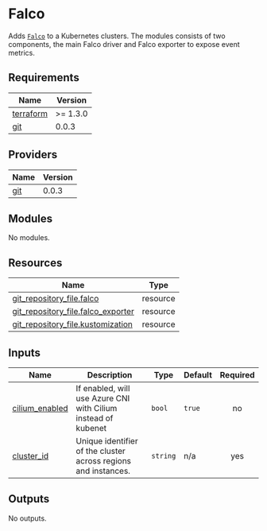 # Falco

Adds [`Falco`](https://github.com/falcosecurity/falco) to a Kubernetes clusters.
The modules consists of two components, the main Falco driver and Falco exporter
to expose event metrics.

## Requirements

| Name | Version |
|------|---------|
| <a name="requirement_terraform"></a> [terraform](#requirement\_terraform) | >= 1.3.0 |
| <a name="requirement_git"></a> [git](#requirement\_git) | 0.0.3 |

## Providers

| Name | Version |
|------|---------|
| <a name="provider_git"></a> [git](#provider\_git) | 0.0.3 |

## Modules

No modules.

## Resources

| Name | Type |
|------|------|
| [git_repository_file.falco](https://registry.terraform.io/providers/xenitab/git/0.0.3/docs/resources/repository_file) | resource |
| [git_repository_file.falco_exporter](https://registry.terraform.io/providers/xenitab/git/0.0.3/docs/resources/repository_file) | resource |
| [git_repository_file.kustomization](https://registry.terraform.io/providers/xenitab/git/0.0.3/docs/resources/repository_file) | resource |

## Inputs

| Name | Description | Type | Default | Required |
|------|-------------|------|---------|:--------:|
| <a name="input_cilium_enabled"></a> [cilium\_enabled](#input\_cilium\_enabled) | If enabled, will use Azure CNI with Cilium instead of kubenet | `bool` | `true` | no |
| <a name="input_cluster_id"></a> [cluster\_id](#input\_cluster\_id) | Unique identifier of the cluster across regions and instances. | `string` | n/a | yes |

## Outputs

No outputs.
